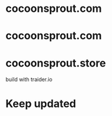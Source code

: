 cocoonsprout.com
==================

# cocoonsprout.com
# cocoonsprout.store 

build with traider.io

Keep updated
==============
